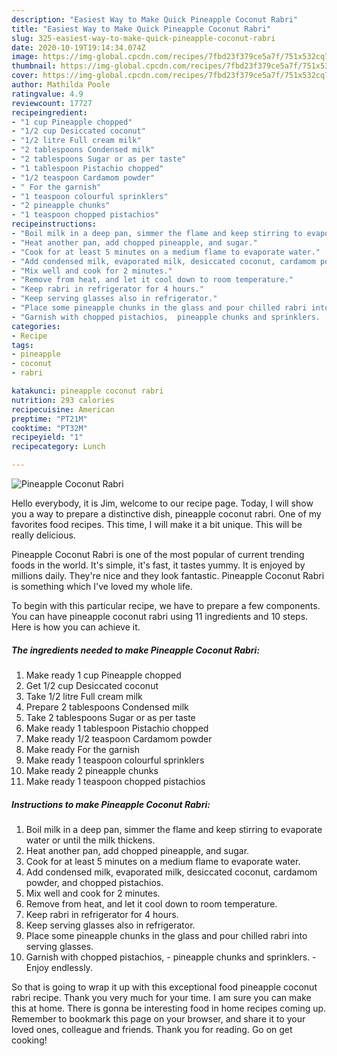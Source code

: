 ```yaml
---
description: "Easiest Way to Make Quick Pineapple Coconut Rabri"
title: "Easiest Way to Make Quick Pineapple Coconut Rabri"
slug: 325-easiest-way-to-make-quick-pineapple-coconut-rabri
date: 2020-10-19T19:14:34.074Z
image: https://img-global.cpcdn.com/recipes/7fbd23f379ce5a7f/751x532cq70/pineapple-coconut-rabri-recipe-main-photo.jpg
thumbnail: https://img-global.cpcdn.com/recipes/7fbd23f379ce5a7f/751x532cq70/pineapple-coconut-rabri-recipe-main-photo.jpg
cover: https://img-global.cpcdn.com/recipes/7fbd23f379ce5a7f/751x532cq70/pineapple-coconut-rabri-recipe-main-photo.jpg
author: Mathilda Poole
ratingvalue: 4.9
reviewcount: 17727
recipeingredient:
- "1 cup Pineapple chopped"
- "1/2 cup Desiccated coconut"
- "1/2 litre Full cream milk"
- "2 tablespoons Condensed milk"
- "2 tablespoons Sugar or as per taste"
- "1 tablespoon Pistachio chopped"
- "1/2 teaspoon Cardamom powder"
- " For the garnish"
- "1 teaspoon colourful sprinklers"
- "2 pineapple chunks"
- "1 teaspoon chopped pistachios"
recipeinstructions:
- "Boil milk in a deep pan, simmer the flame and keep stirring to evaporate water or until the milk thickens."
- "Heat another pan, add chopped pineapple, and sugar."
- "Cook for at least 5 minutes on a medium flame to evaporate water."
- "Add condensed milk, evaporated milk, desiccated coconut, cardamom powder, and chopped pistachios."
- "Mix well and cook for 2 minutes."
- "Remove from heat, and let it cool down to room temperature."
- "Keep rabri in refrigerator for 4 hours."
- "Keep serving glasses also in refrigerator."
- "Place some pineapple chunks in the glass and pour chilled rabri into serving glasses."
- "Garnish with chopped pistachios,  pineapple chunks and sprinklers.  Enjoy endlessly."
categories:
- Recipe
tags:
- pineapple
- coconut
- rabri

katakunci: pineapple coconut rabri 
nutrition: 293 calories
recipecuisine: American
preptime: "PT21M"
cooktime: "PT32M"
recipeyield: "1"
recipecategory: Lunch

---
```



![Pineapple Coconut Rabri](https://img-global.cpcdn.com/recipes/7fbd23f379ce5a7f/751x532cq70/pineapple-coconut-rabri-recipe-main-photo.jpg)

Hello everybody, it is Jim, welcome to our recipe page. Today, I will show you a way to prepare a distinctive dish, pineapple coconut rabri. One of my favorites food recipes. This time, I will make it a bit unique. This will be really delicious.



Pineapple Coconut Rabri is one of the most popular of current trending foods in the world. It's simple, it's fast, it tastes yummy. It is enjoyed by millions daily. They're nice and they look fantastic. Pineapple Coconut Rabri is something which I've loved my whole life.


To begin with this particular recipe, we have to prepare a few components. You can have pineapple coconut rabri using 11 ingredients and 10 steps. Here is how you can achieve it.

<!--inarticleads1-->

##### The ingredients needed to make Pineapple Coconut Rabri:

1. Make ready 1 cup Pineapple chopped
1. Get 1/2 cup Desiccated coconut
1. Take 1/2 litre Full cream milk
1. Prepare 2 tablespoons Condensed milk
1. Take 2 tablespoons Sugar or as per taste
1. Make ready 1 tablespoon Pistachio chopped
1. Make ready 1/2 teaspoon Cardamom powder
1. Make ready  For the garnish
1. Make ready 1 teaspoon colourful sprinklers
1. Make ready 2 pineapple chunks
1. Make ready 1 teaspoon chopped pistachios




<!--inarticleads2-->

##### Instructions to make Pineapple Coconut Rabri:

1. Boil milk in a deep pan, simmer the flame and keep stirring to evaporate water or until the milk thickens.
1. Heat another pan, add chopped pineapple, and sugar.
1. Cook for at least 5 minutes on a medium flame to evaporate water.
1. Add condensed milk, evaporated milk, desiccated coconut, cardamom powder, and chopped pistachios.
1. Mix well and cook for 2 minutes.
1. Remove from heat, and let it cool down to room temperature.
1. Keep rabri in refrigerator for 4 hours.
1. Keep serving glasses also in refrigerator.
1. Place some pineapple chunks in the glass and pour chilled rabri into serving glasses.
1. Garnish with chopped pistachios,  - pineapple chunks and sprinklers.  - Enjoy endlessly.




So that is going to wrap it up with this exceptional food pineapple coconut rabri recipe. Thank you very much for your time. I am sure you can make this at home. There is gonna be interesting food in home recipes coming up. Remember to bookmark this page on your browser, and share it to your loved ones, colleague and friends. Thank you for reading. Go on get cooking!
